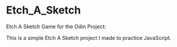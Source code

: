 # Etch_A_Sketch
Etch A Sketch Game for the Odin Project:

This is a simple Etch A Sketch project I made to practice JavaScript.
